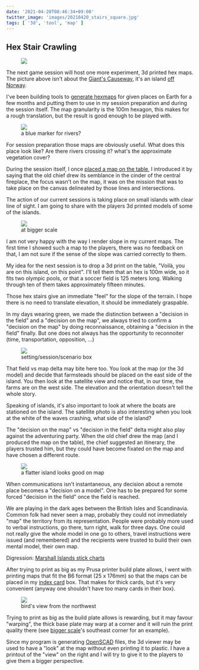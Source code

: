 ```yaml
---
date: '2021-04-20T08:46:34+09:00'
twitter_image: 'images/20210420_stairs_square.jpg'
tags: [ '3d', 'tool', 'map' ]
---
```


## Hex Stair Crawling

<figure class="banner">
<a href="images/20210420_stairs.jpg"><img src="images/20210420_stairs.jpg" loading="lazy" /></a>
<figcaption>
</figcaption>
</figure>

The next game session will host one more experiment, 3d printed hex maps. The picture above isn't about the [Giant's Causeway](https://en.wikipedia.org/wiki/Giant%27s_Causeway), it's an island [off Norway](https://www.openstreetmap.org/#map=15/61.0990/4.6945).

I've been building tools to [generate hexmaps](20210119.html?t=Mapping_Lindisfarne&f=hex_stairs) for given places on Earth for a few months and putting them to use in my session preparation and during the session itself. The map granularity is the 100m hexagon, this makes for a rough translation, but the result is good enough to be played with.

<figure class="left">
<a href="images/20210420_storoyna0.jpg"><img src="images/20210420_storoyna0.jpg" loading="lazy" /></a>
<figcaption>
a blue marker for rivers?
</figcaption>
</figure>

For session preparation those maps are obviously useful. What does this place look like? Are there rivers crossing it? what's the approximate vegetation cover?

During the session itself, I once [placed a map on the table](20210221.html?t=Beers_and_Dragons__4&f=hex_stairs#map), I introduced it by saying that the old chief drew its semblance in the cinder of the central fireplace, the focus wasn't on the map, it was on the mission that was to take place on the canvas delineated by those lines and intersections.

The action of our current sessions is taking place on small islands with clear line of sight. I am going to share with the players 3d printed models of some of the islands.

<figure class="right smaller">
<a href="images/20210420_islands.jpg"><img src="images/20210420_islands.jpg" loading="lazy" /></a>
<figcaption>
at bigger scale
</figcaption>
</figure>

I am not very happy with the way I render slope in my current maps. The first time I showed such a map to the players, there was no feedback on that, I am not sure if the sense of the slope was carried correctly to them.

My idea for the next session is to drop a 3d print on the table, "Voilà, you are on this island, on this point". I'll tell them that an hex is 100m wide, so it fits two olympic pools, or that a soccer field is 125 meters long. Walking through ten of them takes approximately fifteen minutes.

Those hex stairs give an immediate "feel" for the slope of the terrain. I hope there is no need to translate elevation, it should be immediately graspable.

In my days wearing green, we made the distinction between a "decision in the field" and a "decision on the map", we always tried to confirm a "decision on the map" by doing reconnaissance, obtaining a "decision in the field" finally. But one does not always has the opportunity to reconnoiter (time, transportation, opposition, ...)

<figure class="left">
<a href="images/20210420_box.jpg"><img src="images/20210420_box.jpg" loading="lazy" /></a>
<figcaption>
setting/session/scenario box
</figcaption>
</figure>

That field vs map delta may bite here too. You look at the map (or the 3d model) and decide that farmsteads should be placed on the east side of the island. You then look at the satellite view and notice that, in our time, the farms are on the west side. The elevation and the orientation doesn't tell the whole story.

Speaking of islands, it's also important to look at where the boats are stationed on the island. The satellite photo is also interesting when you look at the white of the waves crashing, what side of the island?

The "decision on the map" vs "decision in the field" delta might also play against the adventuring party. When the old chief drew the map (and I produced the map on the table), the chief suggested an itinerary, the players trusted him, but they could have become fixated on the map and have chosen a different route.

<figure class="right">
<a href="images/20210420_lagoyna0.jpg"><img src="images/20210420_lagoyna0.jpg" loading="lazy" /></a>
<figcaption>
a flatter island looks good on map
</figcaption>
</figure>

When communications isn't instantaneous, any decision about a remote place becomes a "decision on a model". One has to be prepared for some forced "decision in the field" once the field is reached.

We are playing in the dark ages between the British Isles and Scandinavia. Common folk had never seen a map, probably they could not immediately "map" the territory from its representation. People were probably more used to verbal instructions, go there, turn right, walk for three days. One could not really give the whole model in one go to others, travel instructions were issued (and remembered) and the recipients were trusted to build their own mental model, their own map.

Digression: [Marshall Islands stick charts](https://en.wikipedia.org/wiki/Marshall_Islands_stick_chart)

After trying to print as big as my Prusa printer build plate allows, I went with printing maps that fit the B6 format (25 x 176mm) so that the maps can be placed in my [index card](20210223.html?t=Index_Card&f=hex_stairs) box. That makes for thick cards, but it's very convenient (anyway one shouldn't have too many cards in their box).

<figure class="left">
<a href="images/20210420_view.jpg"><img src="images/20210420_view.jpg" loading="lazy" /></a>
<figcaption>
bird's view from the northwest
</figcaption>
</figure>

Trying to print as big as the build plate allows is rewarding, but it may favour "warping", the thick base plate may warp at a corner and it will ruin the print quality there (see [bigger scale](images/20210420_islands.jpg)'s southeast corner for an example).

Since my program is generating [OpenSCAD](https://openscad.org) files, the 3d viewer may be used to have a "look" at the map without even printing it to plastic. I have a printout of the "view" on the right and I will try to give it to the players to give them a bigger perspective.


